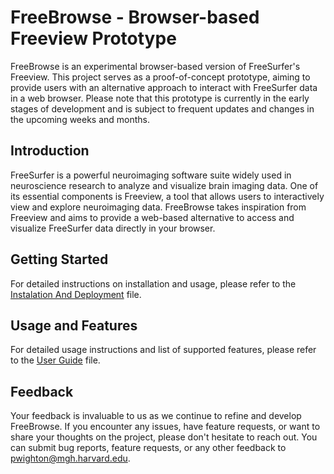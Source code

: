 # FreeBrowse - Browser-based Freeview Prototype

FreeBrowse is an experimental browser-based version of FreeSurfer's Freeview. This project serves as a proof-of-concept prototype, aiming to provide users with an alternative approach to interact with FreeSurfer data in a web browser. Please note that this prototype is currently in the early stages of development and is subject to frequent updates and changes in the upcoming weeks and months.

## Introduction

FreeSurfer is a powerful neuroimaging software suite widely used in neuroscience research to analyze and visualize brain imaging data. One of its essential components is Freeview, a tool that allows users to interactively view and explore neuroimaging data. FreeBrowse takes inspiration from Freeview and aims to provide a web-based alternative to access and visualize FreeSurfer data directly in your browser.

## Getting Started

For detailed instructions on installation and usage, please refer to the [Instalation And Deployment](docs/SETUP.md) file.

## Usage and Features

For detailed usage instructions and list of supported features, please refer to the [User Guide](docs/UserGuide.pdf) file.

## Feedback

Your feedback is invaluable to us as we continue to refine and develop FreeBrowse. If you encounter any issues, have feature requests, or want to share your thoughts on the project, please don't hesitate to reach out. You can submit bug reports, feature requests, or any other feedback to pwighton@mgh.harvard.edu.
